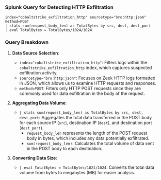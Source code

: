 ### Splunk Query for Detecting HTTP Exfiltration

```spl
index="cobaltstrike_exfiltration_http" sourcetype="bro:http:json" method=POST
| stats sum(request_body_len) as TotalBytes by src, dest, dest_port
| eval TotalBytes = TotalBytes/1024/1024
```

### Query Breakdown

1. **Data Source Selection**:
   - `index="cobaltstrike_exfiltration_http"`: Filters logs within the `cobaltstrike_exfiltration_http` index, which captures suspected exfiltration activity.
   - `sourcetype="bro:http:json"`: Focuses on Zeek HTTP logs formatted in JSON, which allows us to examine HTTP requests and responses.
   - `method=POST`: Filters only HTTP POST requests since they are commonly used for data exfiltration in the body of the request.

2. **Aggregating Data Volume**:
   - `| stats sum(request_body_len) as TotalBytes by src, dest, dest_port`: Aggregates the total data transferred in the POST body for each source IP (`src`), destination IP (`dest`), and destination port (`dest_port`).
     - `request_body_len` represents the length of the POST request body in bytes, which includes any data potentially exfiltrated.
     - `sum(request_body_len)`: Calculates the total volume of data sent in the POST body to each destination.

3. **Converting Data Size**:
   - `| eval TotalBytes = TotalBytes/1024/1024`: Converts the total data volume from bytes to megabytes (MB) for easier analysis.